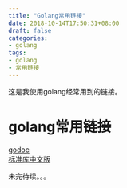 ```yaml
---
title: "Golang常用链接"
date: 2018-10-14T17:50:31+08:00
draft: false
categories:
- golang
tags:
- golang
- 常用链接
---
```


这是我使用golang经常用到的链接。
<!--more-->

# golang常用链接
[godoc](https://godoc.org/net/http/httputil)  
[标准库中文版](https://studygolang.com/pkgdoc)

未完待续。。。
